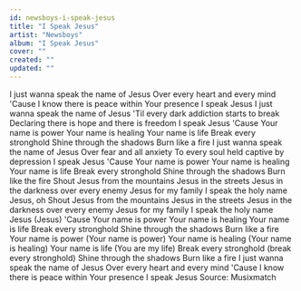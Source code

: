 ```yaml
---
id: newsboys-i-speak-jesus
title: "I Speak Jesus"
artist: "Newsboys"
album: "I Speak Jesus"
cover: ""
created: ""
updated: ""
---
```


I just wanna speak the name of Jesus
Over every heart and every mind
'Cause I know there is peace within Your presence
I speak Jesus
I just wanna speak the name of Jesus
'Til every dark addiction starts to break
Declaring there is hope and there is freedom
I speak Jesus
'Cause Your name is power
Your name is healing
Your name is life
Break every stronghold
Shine through the shadows
Burn like a fire
I just wanna speak the name of Jesus
Over fear and all anxiety
To every soul held captive by depression
I speak Jesus
'Cause Your name is power
Your name is healing
Your name is life
Break every stronghold
Shine through the shadows
Burn like the fire
Shout Jesus from the mountains
Jesus in the streets
Jesus in the darkness over every enemy
Jesus for my family
I speak the holy name
Jesus, oh
Shout Jesus from the mountains
Jesus in the streets
Jesus in the darkness over every enemy
Jesus for my family
I speak the holy name
Jesus (Jesus)
'Cause Your name is power
Your name is healing
Your name is life
Break every stronghold
Shine through the shadows
Burn like a fire
Your name is power (Your name is power)
Your name is healing (Your name is healing)
Your name is life (You are my life)
Break every stronghold (break every stronghold)
Shine through the shadows
Burn like a fire
I just wanna speak the name of Jesus
Over every heart and every mind
'Cause I know there is peace within Your presence
I speak Jesus
Source: Musixmatch